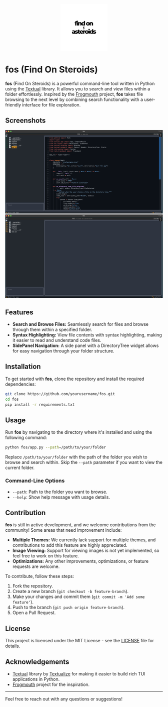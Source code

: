 
<div align="center" style="margin: 20px">
	<img height="150px" width="150px" src="images/logo.png">
</div>

# fos (Find On Steroids)

**fos** (Find On Steroids) is a powerful command-line tool written in Python using the [Textual](https://github.com/Textualize/textual) library. It allows you to search and view files within a folder effortlessly. Inspired by the [Frogmouth](https://github.com/Textualize/frogmouth) project, **fos** takes file browsing to the next level by combining search functionality with a user-friendly interface for file exploration.

## Screenshots
![Directory Tree](images/dir_tree.png)
![Syntax Highlighting](images/syntax_highlight.png)
## Features

- **Search and Browse Files:** Seamlessly search for files and browse through them within a specified folder.
- **Syntax Highlighting:** View file contents with syntax highlighting, making it easier to read and understand code files.
- **SidePanel Navigation:** A side panel with a DirectoryTree widget allows for easy navigation through your folder structure.

## Installation

To get started with **fos**, clone the repository and install the required dependencies:

```bash
git clone https://github.com/yourusername/fos.git
cd fos
pip install -r requirements.txt
```

## Usage

Run **fos** by navigating to the directory where it's installed and using the following command:

```bash
python fos/app.py --path=/path/to/your/folder
```

Replace `/path/to/your/folder` with the path of the folder you wish to browse and search within. Skip the `--path` parameter if you want to view the current folder.

### Command-Line Options

- `--path`: Path to the folder you want to browse.
- `--help`: Show help message with usage details.

## Contribution

**fos** is still in active development, and we welcome contributions from the community! Some areas that need improvement include:

- **Multiple Themes:** We currently lack support for multiple themes, and contributions to add this feature are highly appreciated.
- **Image Viewing:** Support for viewing images is not yet implemented, so feel free to work on this feature.
- **Optimizations:** Any other improvements, optimizations, or feature requests are welcome.

To contribute, follow these steps:

1. Fork the repository.
2. Create a new branch (`git checkout -b feature-branch`).
3. Make your changes and commit them (`git commit -m 'Add some feature'`).
4. Push to the branch (`git push origin feature-branch`).
5. Open a Pull Request.

## License

This project is licensed under the MIT License - see the [LICENSE](LICENSE) file for details.

## Acknowledgements

- [Textual](https://github.com/Textualize/textual) library by [Textualize](https://github.com/Textualize) for making it easier to build rich TUI applications in Python.
- [Frogmouth](https://github.com/Textualize/frogmouth) project for the inspiration.

---

Feel free to reach out with any questions or suggestions!
